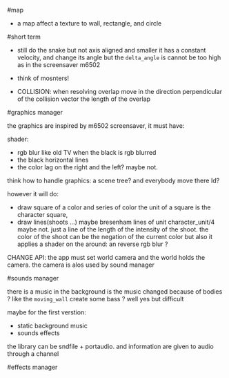 #map

* a map affect a texture to wall, rectangle, and circle

#short term

* still do the snake but not axis aligned and smaller
  it has a constant velocity, and change its angle but
  the `delta_angle` is cannot be too high
  as in the screensaver m6502

* think of mosnters!

* COLLISION: when resolving overlap move in the direction perpendicular
  of the collision vector the length of the overlap

#graphics manager

the graphics are inspired by m6502 screensaver, it must have:

shader:

* rgb blur like old TV when the black is rgb blurred
* the black horizontal lines
* the color lag on the right and the left? maybe not.

think how to handle graphics: a scene tree?
and everybody move there Id?

however it will do:

* draw square of a color and series of color
  the unit of a square is the character square,
* draw lines(shoots ...) maybe bresenham lines of unit character\_unit/4
  maybe not.
  just a line of the length of the intensity of the shoot.
  the color of the shoot can be the negation of the current color
  but also it applies a shader on the around: an reverse rgb blur ?

CHANGE API: the app must set world camera and the world holds the camera.
the camera is alos used by sound manager

#sounds manager

there is a music in the background
is the music changed because of bodies ?
like the `moving_wall` create some bass ?
well yes but difficult

maybe for the first verstion:

* static background music
* sounds effects

the library can be sndfile + portaudio.
and information are given to audio through a channel

#effects manager

